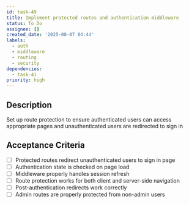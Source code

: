 ```yaml
---
id: task-49
title: Implement protected routes and authentication middleware
status: To Do
assignee: []
created_date: '2025-08-07 04:44'
labels:
  - auth
  - middleware
  - routing
  - security
dependencies:
  - task-41
priority: high
---
```


## Description

Set up route protection to ensure authenticated users can access appropriate pages and unauthenticated users are redirected to sign in

## Acceptance Criteria

- [ ] Protected routes redirect unauthenticated users to sign in page
- [ ] Authentication state is checked on page load
- [ ] Middleware properly handles session refresh
- [ ] Route protection works for both client and server-side navigation
- [ ] Post-authentication redirects work correctly
- [ ] Admin routes are properly protected from non-admin users
